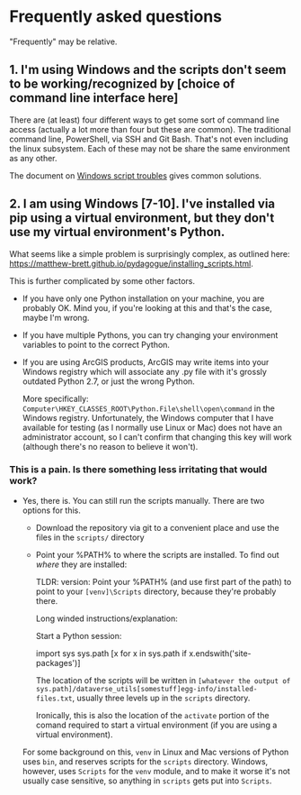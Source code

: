 # Frequently asked questions

"Frequently" may be relative.

## 1. I'm using Windows and the scripts don't seem to be working/recognized by [choice of command line interface here]

There are (at least) four different ways to get some sort of command line access (actually a lot more than four but these are common). The traditional command line, PowerShell, via SSH and Git Bash. That's not even including the linux subsystem. Each of these may not be share the same environment as any other. 

The document on [Windows script troubles](windows.md) gives common solutions.

## 2. I am using Windows [7-10]. I've installed via pip using a virtual environment, but they don't use my virtual environment's Python.

What seems like a simple problem is surprisingly complex, as outlined here: <https://matthew-brett.github.io/pydagogue/installing_scripts.html>.

This is further complicated by some other factors.

* If you have only one Python installation on your machine, you are probably OK. Mind you, if you're looking at this and that's the case, maybe I'm wrong.

* If you have multiple Pythons, you can try changing your environment variables to point to the correct Python.

* If you are using ArcGIS products, ArcGIS may write items into your Windows registry which will associate any .py file with it's grossly outdated Python 2.7, or just the wrong Python.

  More specifically: `Computer\HKEY_CLASSES_ROOT\Python.File\shell\open\command` in the Windows registry. Unfortunately, the Windows computer that I have available for testing (as I normally use Linux or Mac) does not have an administrator account, so I can't confirm that changing this key will work (although there's no reason to believe it won't).

### This is a pain. Is there something less irritating that would work?

* Yes, there is. You can still run the scripts manually. There are two options for this.

	* Download the repository via git to a convenient place and use the files in the `scripts/` directory

	* Point your %PATH% to where the scripts are installed. To find out *where* they are installed:

	    TLDR: version: Point your %PATH% (and use first part of the path) to point to your `[venv]\Scripts` directory, because they're probably there.

	     Long winded instructions/explanation:

	     Start a Python session:

		import sys
		sys.path
		[x for x in sys.path if x.endswith('site-packages')]
	
	     The location of the scripts will be written in `[whatever the output of sys.path]/dataverse_utils[somestuff]egg-info/installed-files.txt`, usually three levels up in the `scripts` directory.

	     Ironically, this is also the location of the `activate` portion of the comand required to start a virtual environment (if you are using a virtual environment).


	For some background on this, `venv` in Linux and Mac versions of Python uses `bin`, and reserves scripts for the `scripts` directory. Windows, however, uses `Scripts` for the `venv` module, and to make it worse it's not usually case sensitive, so anything in `scripts` gets put into `Scripts`.
 

